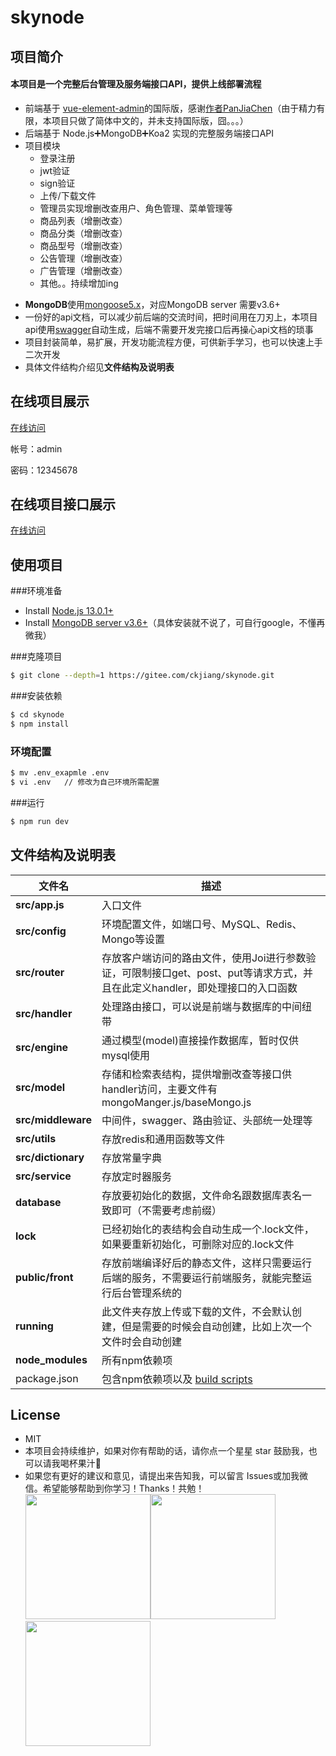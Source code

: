   <h1>skynode</h1>

## 项目简介

#### 本项目是一个完整后台管理及服务端接口API，提供上线部署流程

* 前端基于 [vue-element-admin](https://github.com/PanJiaChen/vue-element-admin/tree/i18n)的国际版，感谢[作者PanJiaChen](https://github.com/PanJiaChen)（由于精力有限，本项目只做了简体中文的，并未支持国际版，囧。。。）
* 后端基于 Node.js➕MongoDB➕Koa2 实现的完整服务端接口API
* 项目模块
  * 登录注册
  * jwt验证
  * sign验证
  * 上传/下载文件
  * 管理员实现增删改查用户、角色管理、菜单管理等
  * 商品列表（增删改查）
  * 商品分类（增删改查）
  * 商品型号（增删改查）
  * 公告管理（增删改查）
  * 广告管理（增删改查）
  * 其他。。持续增加ing

- **MongoDB**使用[mongoose5.x](https://mongoosejs.com/docs/5.x/docs/index.html)，对应MongoDB server 需要v3.6+
- 一份好的api文档，可以减少前后端的交流时间，把时间用在刀刃上，本项目api使用[swagger](github.com/scttcper/koa2-swagger-ui](https://github.com/scttcper/koa2-swagger-ui))自动生成，后端不需要开发完接口后再操心api文档的琐事
- 项目封装简单，易扩展，开发功能流程方便，可供新手学习，也可以快速上手二次开发
- 具体文件结构介绍见**文件结构及说明表**

## 在线项目展示

[在线访问](http://120.24.170.189:9011/)

帐号：admin

密码：12345678

## 在线项目接口展示

[在线访问](http://120.24.170.189:9011/api/docs)

## 使用项目

###环境准备

- Install [Node.js 13.0.1+](https://nodejs.org/en/)
- Install [MongoDB server v3.6+](https://www.mongodb.com/download-center#community)（具体安装就不说了，可自行google，不懂再微我）

###克隆项目

```sh
$ git clone --depth=1 https://gitee.com/ckjiang/skynode.git
```

###安装依赖

```sh
$ cd skynode
$ npm install
```

 ### 环境配置

```bash
$ mv .env_exapmle .env
$ vi .env 	// 修改为自己环境所需配置
```

###运行

```bash
$ npm run dev
```



## 文件结构及说明表

| 文件名             | 描述                                                         |
| ------------------ | ------------------------------------------------------------ |
| **src/app.js**     | 入口文件                                                     |
| **src/config**     | 环境配置文件，如端口号、MySQL、Redis、Mongo等设置            |
| **src/router**     | 存放客户端访问的路由文件，使用Joi进行参数验证，可限制接口get、post、put等请求方式，并且在此定义handler，即处理接口的入口函数 |
| **src/handler**    | 处理路由接口，可以说是前端与数据库的中间纽带                 |
| **src/engine**     | 通过模型(model)直接操作数据库，暂时仅供mysql使用             |
| **src/model**      | 存储和检索表结构，提供增删改查等接口供handler访问，主要文件有mongoManger.js/baseMongo.js |
| **src/middleware** | 中间件，swagger、路由验证、头部统一处理等                    |
| **src/utils**      | 存放redis和通用函数等文件                                    |
| **src/dictionary** | 存放常量字典                                                 |
| **src/service**    | 存放定时器服务                                               |
| **database**       | 存放要初始化的数据，文件命名跟数据库表名一致即可（不需要考虑前缀） |
| **lock**           | 已经初始化的表结构会自动生成一个.lock文件，如果要重新初始化，可删除对应的.lock文件 |
| **public/front**   | 存放前端编译好后的静态文件，这样只需要运行后端的服务，不需要运行前端服务，就能完整运行后台管理系统的 |
| **running**        | 此文件夹存放上传或下载的文件，不会默认创建，但是需要的时候会自动创建，比如上次一个文件时会自动创建 |
| **node_modules**   | 所有npm依赖项                                                |
| package.json       | 包含npm依赖项以及 [build scripts](#what-if-a-library-isnt-on-definitelytyped) |

## License

* MIT
* 本项目会持续维护，如果对你有帮助的话，请你点一个星星 star 鼓励我，也可以请我喝杯果汁🍹
* 如果您有更好的建议和意见，请提出来告知我，可以留言 Issues或加我微信。希望能够帮助到你学习！Thanks！共勉！
<img width="200" src="https://gitee.com/ckjiang/node-mysql-koa2/raw/main/image/wx.png"/><img width="200" src="https://gitee.com/ckjiang/node-mysql-koa2/raw/main/image/wx-pay.png"/><img width="200" src="https://gitee.com/ckjiang/node-mysql-koa2/raw/main/image/zfb-pay.png"/>

